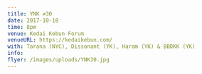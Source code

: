 ```yaml
---
title: YNK ≠30
date: 2017-10-18
time: 8pm
venue: Kedai Kebun Forum
venueURL: https://kedaikebun.com/
with: Tarana (NYC), Dissonant (YK), Haram (YK) & BBDKK (YK)
info:
flyer: /images/uploads/YNK30.jpg
---
```

